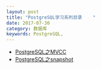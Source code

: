 ```yaml
---
layout: post
title: "PostgreSQL学习系列目录	"
date: 2017-07-30
category: 数据库
keywords: PostgreSQL,
---
```


* [PostgreSQL之MVCC](/2017/08/01/PostgreSQL-mvcc.html)
* [PostgreSQL之snapshot](/2017/08/02/PostgreSQL-snapshot.html)
